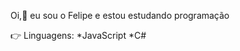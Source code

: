 Oi,:wave: eu sou o Felipe e estou estudando programação

:point_right: Linguagens:
*JavaScript
*C#



